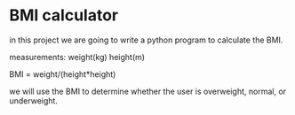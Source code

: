 # BMI calculator

in this project we are going to write a python program to calculate the BMI.

measurements:
weight(kg)
height(m)

BMI = weight/(height*height)

we will use the BMI to determine whether the user is overweight, normal, or underweight.
